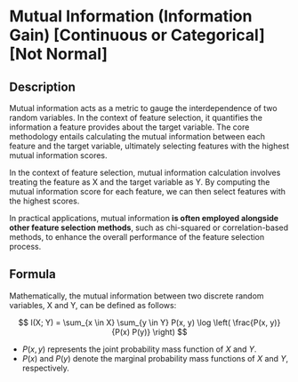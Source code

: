 # Mutual Information (Information Gain) [Continuous or Categorical] [Not Normal]

## Description

Mutual information acts as a metric to gauge the interdependence of two random variables.
In the context of feature selection, it quantifies the information a feature provides about the target variable.
The core methodology entails calculating the mutual information between each feature and the target variable, ultimately selecting features with the highest mutual information scores.

In the context of feature selection, mutual information calculation involves treating the feature as X and the target variable as Y.
By computing the mutual information score for each feature, we can then select features with the highest scores.

In practical applications, mutual information **is often employed alongside other feature selection methods**, such as chi-squared or correlation-based methods, to enhance the overall performance of the feature selection process.

## Formula

Mathematically, the mutual information between two discrete random variables, X and Y, can be defined as follows:

$$
I(X; Y) = \sum_{x \in X} \sum_{y \in Y} P(x, y) \log \left( \frac{P(x, y)}{P(x) P(y)} \right)
$$

- $P(x, y)$ represents the joint probability mass function of $X$ and $Y$.
- $P(x)$ and $P(y)$ denote the marginal probability mass functions of $X$ and $Y$, respectively.
